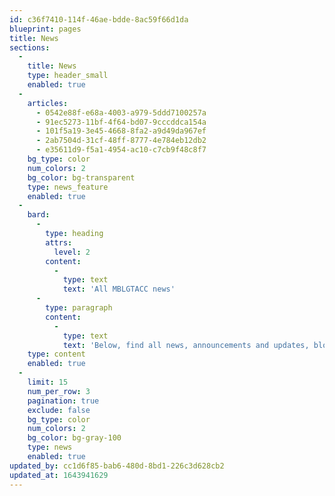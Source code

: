 ```yaml
---
id: c36f7410-114f-46ae-bdde-8ac59f66d1da
blueprint: pages
title: News
sections:
  -
    title: News
    type: header_small
    enabled: true
  -
    articles:
      - 0542e88f-e68a-4003-a979-5ddd7100257a
      - 91ec5273-11bf-4f64-bd07-9cccddca154a
      - 101f5a19-3e45-4668-8fa2-a9d49da967ef
      - 2ab7504d-31cf-48ff-8777-4e784eb12db2
      - e35611d9-f5a1-4954-ac10-c7cb9f48c8f7
    bg_type: color
    num_colors: 2
    bg_color: bg-transparent
    type: news_feature
    enabled: true
  -
    bard:
      -
        type: heading
        attrs:
          level: 2
        content:
          -
            type: text
            text: 'All MBLGTACC news'
      -
        type: paragraph
        content:
          -
            type: text
            text: 'Below, find all news, announcements and updates, blog posts, media mentions, and other written updates from the Midwest Bisexual Lesbian Gay Transgender Asexual College Conference,'
    type: content
    enabled: true
  -
    limit: 15
    num_per_row: 3
    pagination: true
    exclude: false
    bg_type: color
    num_colors: 2
    bg_color: bg-gray-100
    type: news
    enabled: true
updated_by: cc1d6f85-bab6-480d-8bd1-226c3d628cb2
updated_at: 1643941629
---
```

